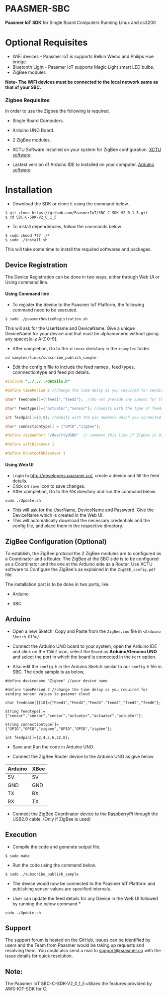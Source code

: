# PAASMER-SBC

**Paasmer IoT SDK** for Single Board Computers Running Linux and cc3200

# Optional Requisites
* WiFi devices - Paasmer IoT is supports Belkin Wemo and Philips Hue bridge.
* Bluetooth Light - Paasmer IoT supports Magic Light smart LED bulbs.
* ZigBee modules

**Note- The WiFi devices must be connected to the local network same as that of your SBC.**

### Zigbee Requisites
In order to use the Zigbee the following is required.

* Single Board Computers.

* Arduino UNO Board.

* 2 ZigBee modules.

* XCTU Software installed on your system for ZigBee configuration. [XCTU software](https://www.digi.com/products/xbee-rf-solutions/xctu-software/xctu)

* Lastest version of Arduino IDE to installed on your computer. [Arduino software](https://www.arduino.cc/en/main/software)

# Installation

* Download the SDK or clone it using the command below.

```
$ git clone https://github.com/PaasmerIoT/SBC-C-SDK-V2_0_1_5.git
$ cd SBC-C-SDK-V2_0_1_5
```
* To install dependencies, follow the commands below

```
$ sudo chmod 777 ./*
$ sudo ./install.sh
```
This will take some time to install the required softwares and packages.

## Device Registration
The Device Registration can be done in two ways, either through Web UI or Using command line.

#### Using Command line

* To register the device to the Paasmer IoT Platform, the following command need to be executed.

```
$ sudo ./paasmerDeviceRegistration.sh
```

This will ask for the UserName and DeviceName. Give a unique DeviceName for your device and that must be alphanumeric without giving any spaces[a-z A-Z 0-9].

 
* After completion, Go to the `<Linux>` directory in the `<sample>` folder.
```
cd samples/linux/subscribe_publish_sample
```

* Edit the config.h file to include the feed names , feed types, connnectiontype and feed pin details. 

```c
#include "../../../details.h"

#define timePeriod 6 //change the time delay as you required for sending actuator values to paasmer cloud

char* feedname[]={"feed1","feed5"};  //Do not provide any spaces for the feeds.

char* feedtype[]={"actuator","sensor"}; //modify with the type of feeds i.e., actuator or sensor

int feedpin[]={3,8}; //modify with the pin numbers which you connected devices (actuator or sensor)

char* connectiontype[] = {"GPIO","zigbee"};

#define zigbeePort "/dev/ttyUSB0"  // comment this line if Zigbee is Used

#define wifiDiscover 1

#define bluetoothDiscover 1
```

#### Using Web UI
* Login to http://developers.paasmer.co/, create a device and fill the feed details.
* Click on `save` icon to save changes. 
* After completion, Go to the `SDK` directory and run the command below.

```
sudo ./Update.sh
```
* This will ask for the UserName, DeviceName and Password. Give the DeviceName which is created in the Web UI.
* This will automatically download the necessary credentials and the config file, and place them in the respective directory.

## ZigBee Configuration (Optional)

To establish, the ZigBee protocol the 2 ZigBee modules are to configured as a Coordinator and a Router. The ZigBee at the SBC side is to be configured as a Coordinator and the one at the Arduino side as a Router. Use XCTU software to Configure the ZigBee's as explained in the `ZigBEE_config.pdf` file.

The installation part is to be done in two parts, like

* Arduino  

* SBC 
 
## Arduino 

* Open a new Sketch, Copy and Paste from the `ZigBee.ino` file in `<Arduino Sketch_DIR>/`.

* Connect the Arduino UNO board to your system, open the Arduino IDE and click on the `TOOLS` icon, select the `Board` as **Arduino/Genuino UNO** and select the port in which the board is connected in the `Port` option. 

* Also edit the `config.h` in the Arduino Sketch similar to our `config.h` file in SBC. The code sample is as below,

```
#define devicename "Zigbee" //your device name

#define timePeriod 2 //change the time delay as you required for sending sensor values to paasmer cloud

char feedname[][10]={"Feed1","Feed2","Feed3","feed4","feed5","feed6"};

String feedtype[]={"sensor","sensor","sensor","actuator","actuator","actuator"};

String connectiontype[]= {"GPIO","GPIO","zigbee","GPIO","GPIO","zigbee"};

int feedpin[]={2,4,5,6,32,8};
```
* Save and Run the code in Arduino UNO.

* Connect the ZigBee Router device to the Arduino UNO as give below

| Arduino   | XBee |
| --------- | -----|
| 5V        | 5V   |
| GND       | GND  |
| TX        | RX   |
| RX        | TX   |

* Connect the ZigBee Coordinator device to the RaspberryPi through the USB2.0 cable. (Only if ZigBee is used)

## Execution 
   
* Compile the code and generate output file.
```
$ sudo make
```
* Run the code using the command below.

```
$ sudo ./subscribe_publish_sample
```

* The device would now be connected to the Paasmer IoT Platform and publishing sensor values are specified intervals.

* User can update the feed details for any Device in the WeB UI followed by running the below command *
```
sudo ./Update.sh
```

## Support

The support forum is hosted on the GitHub, issues can be identified by users and the Team from Paasmer would be taking up requests and resolving them. You could also send a mail to support@paasmer.co with the issue details for quick resolution.

## Note:

The Paasmer IoT SBC-C-SDK-V2_0_1_5 utilizes the features provided by AWS-IOT-SDK for C.

